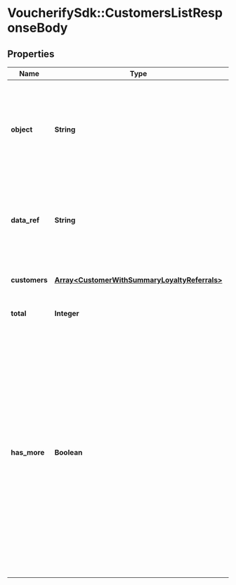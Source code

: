 # VoucherifySdk::CustomersListResponseBody

## Properties

| Name | Type | Description | Notes |
| ---- | ---- | ----------- | ----- |
| **object** | **String** | The type of the object represented by JSON. This object stores information about customers in a dictionary. | [default to &#39;list&#39;] |
| **data_ref** | **String** | Identifies the name of the attribute that contains the array of customer objects. | [default to &#39;customers&#39;] |
| **customers** | [**Array&lt;CustomerWithSummaryLoyaltyReferrals&gt;**](CustomerWithSummaryLoyaltyReferrals.md) | Contains array of customer objects. |  |
| **total** | **Integer** | Total number of customers. |  |
| **has_more** | **Boolean** | As query results are always limited (by the limit parameter), the &#x60;has_more&#x60; flag indicates if there are more records for given filter parameters. This lets you know if you can run another request (with a different end date filter) to get more records returned in the results. | [optional] |

